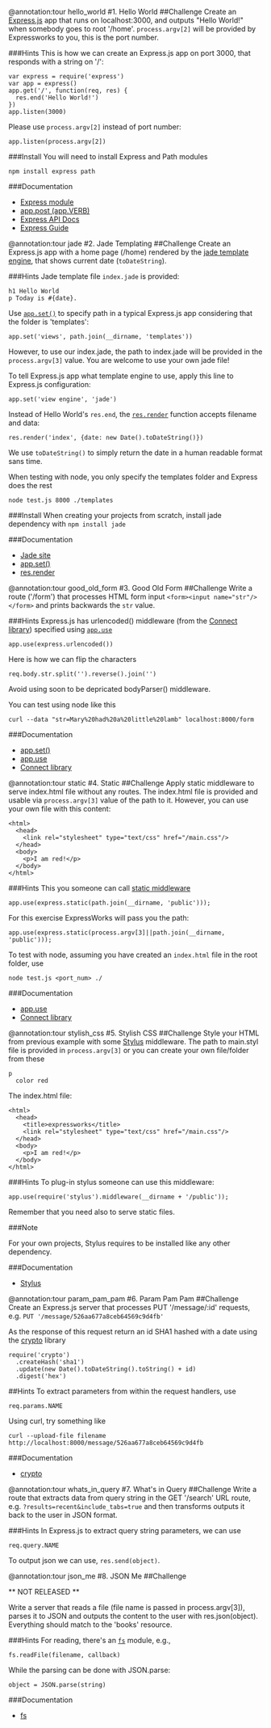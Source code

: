 @annotation:tour hello_world
#1. Hello World
##Challenge
Create an [Express.js](https://npmjs.org/package/express) app that runs on localhost:3000, and outputs "Hello World!" when somebody goes to root '/home'. `process.argv[2]` will be provided by Expressworks to you, this is the port number.

###Hints
This is how we can create an Express.js app on port 3000, that responds with a string on '/':

    var express = require('express')
    var app = express()
    app.get('/', function(req, res) {
      res.end('Hello World!')
    })
    app.listen(3000)

Please use `process.argv[2]` instead of port number:

    app.listen(process.argv[2])
    
###Install
You will need to install Express and Path modules

    npm install express path

###Documentation
- [Express module](https://npmjs.org/package/express) 
- [app.post (app.VERB)](http://expressjs.com/api.html#app.VERB)
- [Express API Docs](http://expressjs.com/api.html)
- [Express Guide](http://expressjs.com/guide.html)


@annotation:tour jade
#2. Jade Templating
##Challenge
Create an Express.js app with a home page (/home) rendered by the [jade template engine](http://jade-lang.com/), that shows current date (`toDateString`).

###Hints
Jade template file `index.jade` is provided:

    h1 Hello World
    p Today is #{date}.

Use [`app.set()`](http://expressjs.com/api.html#app.set) to specify path in a typical Express.js app considering that the folder is 'templates':

    app.set('views', path.join(__dirname, 'templates'))

However, to use our index.jade, the path to index.jade will be provided in the `process.argv[3]` value. You are welcome to use your own jade file!

To tell Express.js app what template engine to use, apply this line to Express.js configuration:

    app.set('view engine', 'jade')

Instead of Hello World's `res.end`, the [`res.render`](http://expressjs.com/api.html#app.render) function accepts filename and data:

    res.render('index', {date: new Date().toDateString()})

We use `toDateString()` to simply return the date in a human readable format sans time.

When testing with node, you only specify the templates folder and Express does the rest

    node test.js 8000 ./templates

###Install
When creating your projects from scratch, install jade dependency with `npm install jade`

###Documentation
- [Jade site](http://jade-lang.com/)
- [app.set()](http://expressjs.com/api.html#app.set)
- [res.render](http://expressjs.com/api.html#app.render)


@annotation:tour good_old_form
#3. Good Old Form
##Challenge
Write a route ('/form') that processes HTML form input `<form><input name="str"/></form>` and prints backwards the `str` value.

###Hints
Express.js has urlencoded() middleware (from the [Connect library](http://www.senchalabs.org/connect/)) specified using [`app.use`](http://expressjs.com/api.html#app.use)

    app.use(express.urlencoded())

Here is how we can flip the characters

    req.body.str.split('').reverse().join('')

Avoid using soon to be depricated bodyParser() middleware.

You can test using node like this

    curl --data "str=Mary%20had%20a%20little%20lamb" localhost:8000/form

###Documentation
- [app.set()](http://expressjs.com/api.html#app.set)
- [app.use](http://expressjs.com/api.html#app.use)
- [Connect library](http://www.senchalabs.org/connect/)

@annotation:tour static
#4. Static
##Challenge
Apply static middleware to serve index.html file without any routes. The index.html file is provided and usable via `process.argv[3]` value of the path to it. However, you can use your own file with this content:

    <html>
      <head>
        <link rel="stylesheet" type="text/css" href="/main.css"/>
      </head>
      <body>
        <p>I am red!</p>
      </body>
    </html>

###Hints
This you someone can call [static middleware](http://www.senchalabs.org/connect/)

    app.use(express.static(path.join(__dirname, 'public')));

For this exercise ExpressWorks will pass you the path:

    app.use(express.static(process.argv[3]||path.join(__dirname, 'public')));

To test with node, assuming you have created an `index.html` file in the root folder, use

    node test.js <port_num> ./

###Documentation
- [app.use](http://expressjs.com/api.html#app.use)
- [Connect library](http://www.senchalabs.org/connect/)


@annotation:tour stylish_css
#5. Stylish CSS
##Challenge
Style your HTML from previous example with some [Stylus](https://npmjs.org/package/stylus) middleware. The path to main.styl file is provided in `process.argv[3]` or you can create your own file/folder from these

    p
      color red

The index.html file:

    <html>
      <head>
        <title>expressworks</title>
        <link rel="stylesheet" type="text/css" href="/main.css"/>
      </head>
      <body>
        <p>I am red!</p>
      </body>
    </html>


###Hints
To plug-in stylus someone can use this middleware:

    app.use(require('stylus').middleware(__dirname + '/public'));

Remember that you need also to serve static files.

###Note

For your own projects, Stylus requires to be installed like any other dependency.

###Documentation
- [Stylus](https://npmjs.org/package/stylus)


@annotation:tour param_pam_pam
#6. Param Pam Pam
##Challenge
Create an Express.js server that processes PUT '/message/:id' requests, e.g. `PUT '/message/526aa677a8ceb64569c9d4fb'`

As the response of this request return an id SHA1 hashed with a date using the [crypto](https://npmjs.org/package/crypto) library 

    require('crypto')
      .createHash('sha1')
      .update(new Date().toDateString().toString() + id)
      .digest('hex')

##Hints
To extract parameters from within the request handlers, use

    req.params.NAME

Using curl, try something like

    curl --upload-file filename http://localhost:8000/message/526aa677a8ceb64569c9d4fb

###Documentation
- [crypto](https://npmjs.org/package/crypto)


@annotation:tour whats_in_query
#7. What's in Query
##Challenge
Write a route that extracts data from query string in the GET '/search' URL route, e.g. `?results=recent&include_tabs=true`  and then transforms outputs it back to the user in JSON format.

###Hints
In Express.js to extract query string parameters, we can use

    req.query.NAME

To output json we can use, `res.send(object)`.


@annotation:tour json_me
#8. JSON Me 
##Challenge

** NOT RELEASED **

Write a server that reads a file (file name is passed in process.argv[3]), parses it to JSON and outputs the content to the user with res.json(object). Everything should match to the 'books' resource.

###Hints
For reading, there's an [`fs`](http://nodejs.org/api/fs.html#fs_file_system) module, e.g.,

    fs.readFile(filename, callback)

While the parsing can be done with JSON.parse:

    object = JSON.parse(string)

###Documentation
- [fs](http://nodejs.org/api/fs.html#fs_file_system)

